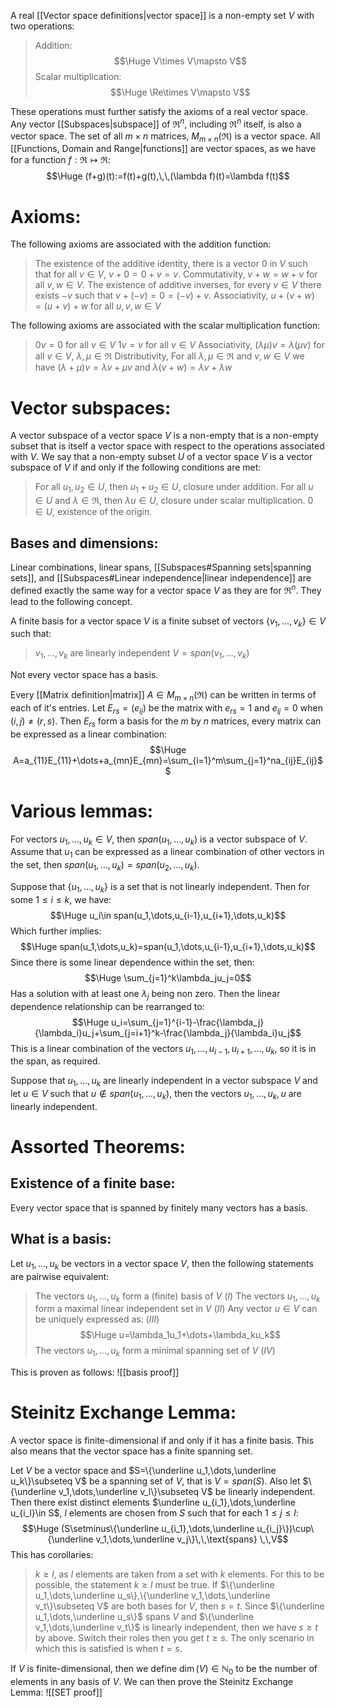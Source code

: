 
A real [[Vector space definitions|vector space]] is a non-empty set $V$ with two operations:
> Addition:$$\Huge V\times V\mapsto V$$
> Scalar multiplication:$$\Huge \Re\times V\mapsto V$$

These operations must further satisfy the axioms of a real vector space. Any vector [[Subspaces|subspace]] of $\Re^n$, including $\Re^n$ itself, is also a vector space. The set of all $m\times n$ matrices, $M_{m\times n}(\Re)$ is a vector space. All [[Functions, Domain and Range|functions]] are vector spaces, as we have for a function $f:\Re\mapsto\Re$:$$\Huge (f+g)(t):=f(t)+g(t),\,\,(\lambda f)(t)=\lambda f(t)$$

# Axioms:

The following axioms are associated with the addition function:
>The existence of the additive identity, there is a vector $0$ in $V$ such that for all $v\in V$, $v+0=0+v=v$.
>Commutativity, $v+w=w+v$ for all $v,w\in V$.
>The existence of additive inverses, for every $v\in V$ there exists $-v$ such that $v+(-v)=0=(-v)+v$.
>Associativity, $u+(v+w)=(u+v)+w$ for all $u,v,w\in V$

The following axioms are associated with the scalar multiplication function:
> $0v=0$ for all $v\in V$
> $1v=v$ for all $v\in V$
> Associativity, $(\lambda\mu)v=\lambda(\mu v)$ for all $v\in V$, $\lambda,\mu\in\Re$
> Distributivity, For all $\lambda,\mu\in\Re$ and $v,w\in V$ we have $(\lambda+\mu)v=\lambda v+\mu v$ and $\lambda(v+w)=\lambda v+\lambda w$
> 

# Vector subspaces:

A vector subspace of a vector space $V$ is a non-empty that is a non-empty subset that is itself a vector space with respect to the operations associated with $V$. We say that a non-empty subset $U$ of a vector space $V$ is a vector subspace of $V$ if and only if the following conditions are met:
> For all $u_1,u_2\in U$, then $u_1+u_2\in U$, closure under addition.
> For all $u\in U$ and $\lambda\in\Re$, then $\lambda u\in U$, closure under scalar multiplication.
> $0\in U$, existence of the origin. 

## Bases and dimensions:

Linear combinations, linear spans, [[Subspaces#Spanning sets|spanning sets]], and [[Subspaces#Linear independence|linear independence]] are defined exactly the same way for a vector space $V$ as they are for $\Re^n$. They lead to the following concept.

A finite basis for a vector space $V$ is a finite subset of vectors $\{v_1,\dots,v_k\}\in V$ such that:
> $v_1,\dots,v_k$ are linearly independent
> $V=span(v_1,\dots,v_k)$

Not every vector space has a basis. 

Every [[Matrix definition|matrix]] $A\in M_{m\times n}(\Re)$ can be written in terms of each of it's entries. Let $E_{rs}=(e_{ij})$ be the matrix with $e_{rs}=1$ and $e_{ij}=0$ when $(i,j)\neq(r,s)$. Then $E_{rs}$ form a basis for the $m$ by $n$ matrices, every matrix can be expressed as a linear combination:$$\Huge A=a_{11}E_{11}+\dots+a_{mn}E_{mn}=\sum_{i=1}^m\sum_{j=1}^na_{ij}E_{ij}$$
# Various lemmas:

For vectors $u_1,\dots,u_k\in V$, then $span(u_1,\dots,u_k)$ is a vector subspace of $V$. Assume that $u_1$ can be expressed as a linear combination of other vectors in the set, then $span(u_1,\dots,u_k)=span(u_2,\dots,u_k)$.

Suppose that $\{u_1,\dots,u_k\}$ is a set that is not linearly independent. Then for some $1\leq i\leq k$, we have:$$\Huge u_i\in span(u_1,\dots,u_{i-1},u_{i+1},\dots,u_k)$$
Which further implies:$$\Huge span(u_1,\dots,u_k)=span(u_1,\dots,u_{i-1},u_{i+1},\dots,u_k)$$
Since there is some linear dependence within the set, then:$$\Huge \sum_{j=1}^k\lambda_ju_j=0$$
Has a solution with at least one $\lambda_j$ being non zero. Then the linear dependence relationship can be rearranged to:$$\Huge u_i=\sum_{j=1}^{i-1}-\frac{\lambda_j}{\lambda_i}u_j+\sum_{j=i+1}^k-\frac{\lambda_j}{\lambda_i}u_j$$
This is a linear combination of the vectors $u_1,\dots,u_{i-1},u_{i+1},\dots,u_k$, so it is in the span, as required.

Suppose that $u_1,\dots,u_k$ are linearly independent in a vector subspace $V$ and let $u\in V$ such that $u\notin span(u_1,\dots,u_k)$, then the vectors $u_1,\dots,u_k,u$ are linearly independent.

# Assorted Theorems:

## Existence of a finite base:

Every vector space that is spanned by finitely many vectors has a basis.

## What is a basis:

Let $u_1,\dots,u_k$ be vectors in a vector space $V$, then the following statements are pairwise equivalent:
> The vectors $u_1,\dots,u_k$ form a (finite) basis of $V$ ($I$)
> The vectors $u_1,\dots,u_k$ form a maximal linear independent set in $V$ ($II$)
> Any vector $u\in V$ can be uniquely expressed as: ($III$)$$\Huge u=\lambda_1u_1+\dots+\lambda_ku_k$$
> The vectors $u_1,\dots,u_k$ form a minimal spanning set of $V$ ($IV$)

This is proven as follows:
![[basis proof]]

# Steinitz Exchange Lemma:

A vector space is finite-dimensional if and only if it has a finite basis. This also means that the vector space has a finite spanning set.

Let $V$ be a vector space and $S=\{\underline u_1,\dots,\underline u_k\}\subseteq V$ be a spanning set of $V$, that is $V=span(S)$. Also let $\{\underline v_1,\dots,\underline v_l\}\subseteq V$ be linearly independent. Then there exist distinct elements $\underline u_{i_1},\dots,\underline u_{i_l}\in S$, $l$ elements are chosen from $S$ such that for each $1\leq j\leq l$:$$\Huge (S\setminus\{\underline u_{i_1},\dots,\underline u_{i_j}\})\cup\{\underline v_1,\dots,\underline v_j\}\,\,\text{spans} \,\,V$$
This has corollaries:
> $k\geq l$, as $l$ elements are taken from a set with $k$ elements. For this to be possible, the statement $k\geq l$ must be true.
> If $\{\underline u_1,\dots,\underline u_s\},\{\underline v_1,\dots,\underline v_t\}\subseteq V$ are both bases for $V$, then $s=t$. Since $\{\underline u_1,\dots,\underline u_s\}$ spans $V$ and $\{\underline v_1,\dots,\underline v_t\}$ is linearly independent, then we have $s\geq t$ by above. Switch their roles then you get $t\geq s$. The only scenario in which this is satisfied is when $t=s$.

If $V$ is finite-dimensional, then we define $\dim(V)\in\mathbb{N}_0$ to be the number of elements in any basis of $V$. We can then prove the Steinitz Exchange Lemma:
![[SET proof]]
